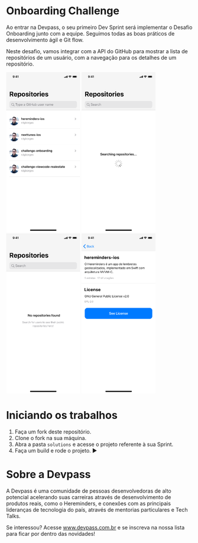 
# Onboarding Challenge 

Ao entrar na Devpass, o seu primeiro Dev Sprint será implementar o Desafio Onboarding junto com a equipe. Seguimos todas as boas práticos de desenvolvimento ágil e Git flow.

Neste desafio, vamos integrar com a API do GitHub para mostrar a lista de repositórios de um usuário, com a navegação para os detalhes de um repositório.

<p float="left">
<img src="screenshots/screenshot-1.png" alt="drawing" width="200"/>
<img src="screenshots/screenshot-2.png" alt="drawing" width="200"/>
<img src="screenshots/screenshot-3.png" alt="drawing" width="200"/>
<img src="screenshots/screenshot-4.png" alt="drawing" width="200"/>
</p>

# Iniciando os trabalhos


1. Faça um fork deste repositório.
2. Clone o fork na sua máquina.
2. Abra a pasta `solutions` e acesse o projeto referente à sua Sprint.
3. Faça um build e rode o projeto. ▶️

# Sobre a Devpass

A Devpass é uma comunidade de pessoas desenvolvedoras de alto potencial acelerando suas carreiras através de desenvolvimento de produtos reais, como o Hereminders, e conexões com as principais lideranças de tecnologia do país, através de mentorias particulares e Tech Talks.

Se interessou? Acesse www.devpass.com.br e se inscreva na nossa lista para ficar por dentro das novidades!